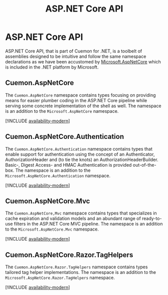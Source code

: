 ﻿---
uid: aspnet-md
title: ASP.NET Core API
---
# ASP.NET Core API

ASP.NET Core API, that is part of Cuemon for .NET, is a toolbelt of assemblies designed to be intuitive and follow the same namespace declarations as we have been accustomed by [Microsoft.AspNetCore](https://docs.microsoft.com/en-us/dotnet/api/?view=aspnetcore-8.0) which is included in the .NET platform by Microsoft.

## Cuemon.AspNetCore

The `Cuemon.AspNetCore` namespace contains types focusing on providing means for easier plumber coding in the ASP.NET Core pipeline while serving some concrete implementation of the shell as well. The namespace is an addition to the `Microsoft.AspNetCore` namespace.

[!INCLUDE [availability-modern](../../includes/availability-modern.md)]


## Cuemon.AspNetCore.Authentication

The `Cuemon.AspNetCore.Authentication` namespace contains types that enable support for authentication using the concept of an Authenticator, AuthorizationHeader and (to tie the knots) an AuthorizationHeaderBuilder. Basic-, Digest Access- and HMAC Authentication is provided out-of-the-box. The namespace is an addition to the `Microsoft.AspNetCore.Authentication` namespace.

[!INCLUDE [availability-modern](../../includes/availability-modern.md)]

## Cuemon.AspNetCore.Mvc

The `Cuemon.AspNetCore,Mvc` namespace contains types that specializes in cache expiration and validation models and an abundant range of ready-to-use filters in the ASP.NET Core MVC pipeline. The namespace is an addition to the `Microsoft.AspNetCore.Mvc` namespace.

[!INCLUDE [availability-modern](../../includes/availability-modern.md)]

## Cuemon.AspNetCore.Razor.TagHelpers

The `Cuemon.AspNetCore.Razor.TagHelpers` namespace contains types tailored tag helper implementations. The namespace is an addition to the `Microsoft.AspNetCore.Razor.TagHelpers` namespace.

[!INCLUDE [availability-modern](../../includes/availability-modern.md)]